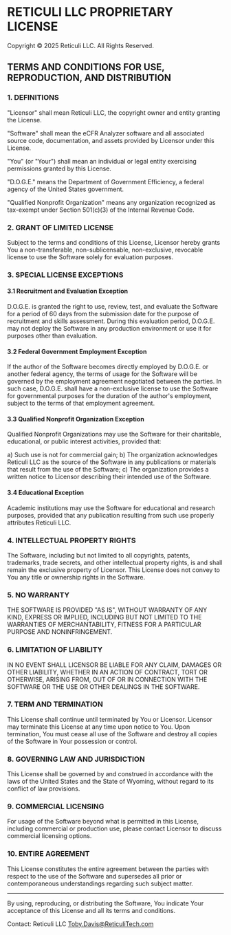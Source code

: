 # RETICULI LLC PROPRIETARY LICENSE

Copyright © 2025 Reticuli LLC. All Rights Reserved.

## TERMS AND CONDITIONS FOR USE, REPRODUCTION, AND DISTRIBUTION

### 1. DEFINITIONS

"Licensor" shall mean Reticuli LLC, the copyright owner and entity granting the License.

"Software" shall mean the eCFR Analyzer software and all associated source code, documentation, and assets provided by Licensor under this License.

"You" (or "Your") shall mean an individual or legal entity exercising permissions granted by this License.

"D.O.G.E." means the Department of Government Efficiency, a federal agency of the United States government.

"Qualified Nonprofit Organization" means any organization recognized as tax-exempt under Section 501(c)(3) of the Internal Revenue Code.

### 2. GRANT OF LIMITED LICENSE

Subject to the terms and conditions of this License, Licensor hereby grants You a non-transferable, non-sublicensable, non-exclusive, revocable license to use the Software solely for evaluation purposes.

### 3. SPECIAL LICENSE EXCEPTIONS

#### 3.1 Recruitment and Evaluation Exception

D.O.G.E. is granted the right to use, review, test, and evaluate the Software for a period of 60 days from the submission date for the purpose of recruitment and skills assessment. During this evaluation period, D.O.G.E. may not deploy the Software in any production environment or use it for purposes other than evaluation.

#### 3.2 Federal Government Employment Exception

If the author of the Software becomes directly employed by D.O.G.E. or another federal agency, the terms of usage for the Software will be governed by the employment agreement negotiated between the parties. In such case, D.O.G.E. shall have a non-exclusive license to use the Software for governmental purposes for the duration of the author's employment, subject to the terms of that employment agreement.

#### 3.3 Qualified Nonprofit Organization Exception

Qualified Nonprofit Organizations may use the Software for their charitable, educational, or public interest activities, provided that:

a) Such use is not for commercial gain;
b) The organization acknowledges Reticuli LLC as the source of the Software in any publications or materials that result from the use of the Software;
c) The organization provides a written notice to Licensor describing their intended use of the Software.

#### 3.4 Educational Exception

Academic institutions may use the Software for educational and research purposes, provided that any publication resulting from such use properly attributes Reticuli LLC.

### 4. INTELLECTUAL PROPERTY RIGHTS

The Software, including but not limited to all copyrights, patents, trademarks, trade secrets, and other intellectual property rights, is and shall remain the exclusive property of Licensor. This License does not convey to You any title or ownership rights in the Software.

### 5. NO WARRANTY

THE SOFTWARE IS PROVIDED "AS IS", WITHOUT WARRANTY OF ANY KIND, EXPRESS OR IMPLIED, INCLUDING BUT NOT LIMITED TO THE WARRANTIES OF MERCHANTABILITY, FITNESS FOR A PARTICULAR PURPOSE AND NONINFRINGEMENT.

### 6. LIMITATION OF LIABILITY

IN NO EVENT SHALL LICENSOR BE LIABLE FOR ANY CLAIM, DAMAGES OR OTHER LIABILITY, WHETHER IN AN ACTION OF CONTRACT, TORT OR OTHERWISE, ARISING FROM, OUT OF OR IN CONNECTION WITH THE SOFTWARE OR THE USE OR OTHER DEALINGS IN THE SOFTWARE.

### 7. TERM AND TERMINATION

This License shall continue until terminated by You or Licensor. Licensor may terminate this License at any time upon notice to You. Upon termination, You must cease all use of the Software and destroy all copies of the Software in Your possession or control.

### 8. GOVERNING LAW AND JURISDICTION

This License shall be governed by and construed in accordance with the laws of the United States and the State of Wyoming, without regard to its conflict of law provisions.

### 9. COMMERCIAL LICENSING

For usage of the Software beyond what is permitted in this License, including commercial or production use, please contact Licensor to discuss commercial licensing options.

### 10. ENTIRE AGREEMENT

This License constitutes the entire agreement between the parties with respect to the use of the Software and supersedes all prior or contemporaneous understandings regarding such subject matter.

---

By using, reproducing, or distributing the Software, You indicate Your acceptance of this License and all its terms and conditions.

Contact: 
Reticuli LLC
Toby.Davis@ReticuliTech.com